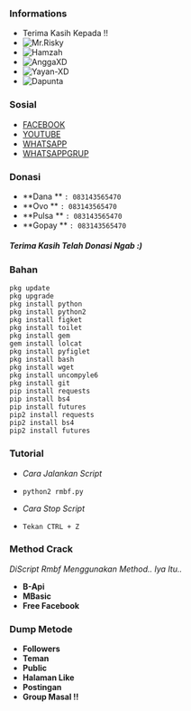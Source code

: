 ### Informations
* Terima Kasih Kepada !!
* ![**Mr.Risky**](https://github.com/Dumai-991)
* ![**Hamzah**](https://github.com/Hamzahash)
* ![**AnggaXD**](https://github.com/anggaxd/anggaxd)
* ![**Yayan-XD**](https://github.com/Yayan-XD)
* ![**Dapunta**](https://github.com/Dapunta)

### Sosial
* [FACEBOOK](https://m.facebook.com/llovexnxx)
* [YOUTUBE](xnxx.com)
* [WHATSAPP](https://wa.me/6283143565470)
* [WHATSAPPGRUP](xnxx.com)

### Donasi
* **Dana ** ```: 083143565470```
* **Ovo ** ```: 083143565470```
* **Pulsa ** ```: 083143565470```
* **Gopay ** ```: 083143565470```

##### Terima Kasih Telah Donasi Ngab :)

### Bahan
```
pkg update
pkg upgrade
pkg install python
pkg install python2
pkg install figket
pkg install toilet
pkg install gem
gem install lolcat
pkg install pyfiglet
pkg install bash
pkg install wget
pkg install uncompyle6
pkg install git
pip install requests
pip install bs4
pip install futures
pip2 install requests
pip2 install bs4
pip2 install futures
```

### Tutorial
* _Cara Jalankan Script_
* ```python2 rmbf.py```

* _Cara Stop Script_
* ```Tekan CTRL + Z```

### Method Crack
_DiScript Rmbf Menggunakan Method.. Iya Itu.._
* **B-Api**
* **MBasic**
* **Free Facebook**

### Dump Metode
* **Followers**
* **Teman**
* **Public**
* **Halaman Like**
* **Postingan**
* **Group Masal !!**



